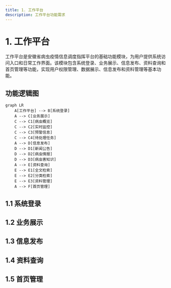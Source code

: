 ```yaml
---
title: 1. 工作平台
description: 工作平台功能需求
---
```


# 1. 工作平台

工作平台是安徽省病虫疫情信息调度指挥平台的基础功能模块，为用户提供系统访问入口和日常工作界面。该模块包含系统登录、业务展示、信息发布、资料查询和首页管理等功能，实现用户权限管理、数据展示、信息发布和资料管理等基本功能。

## 功能逻辑图

```mermaid
graph LR
    A[工作平台] --> B[系统登录]
    A --> C[业务展示]
    C --> C1[病虫概览]
    C --> C2[实时监控]
    C --> C3[预警信息]
    C --> C4[待处理任务]
    A --> D[信息发布]
    D --> D1[新闻公告]
    D --> D2[病虫情报]
    D --> D3[病虫害知识]
    A --> E[资料查询]
    E --> E1[全文检索]
    E --> E2[分类检索]
    E --> E3[资料管理]
    A --> F[首页管理]
```

## 1.1 系统登录

<!--@include: @/docs/requirements/1-work-platform/1-1-system-login.md-->

## 1.2 业务展示

<!--@include: @/docs/requirements/1-work-platform/1-2-business-display.md-->

## 1.3 信息发布

<!--@include: @/docs/requirements/1-work-platform/1-3-information-publish.md-->

## 1.4 资料查询

<!--@include: @/docs/requirements/1-work-platform/1-4-resource-query.md-->

## 1.5 首页管理 

<!--@include: @/docs/requirements/1-work-platform/1-5-homepage-management.md-->
